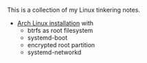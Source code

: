 This is a collection of my Linux tinkering notes.

- [Arch Linux installation](https://github.com/Bai-Chiang/Linux_tinkering_notes/blob/main/Arch_Linux_installation.md) with
  - btrfs as root filesystem
  - systemd-boot
  - encrypted root partition
  - systemd-networkd
